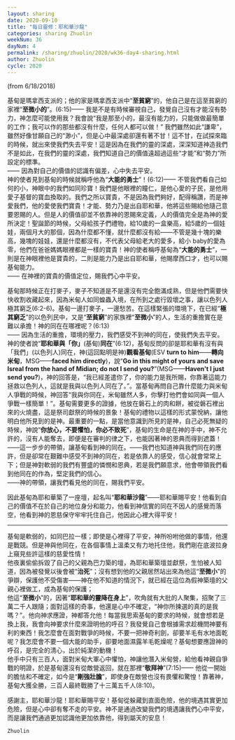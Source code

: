 ```yaml
---
layout: sharing
date: 2020-09-10
title: "每日靈修：耶和華沙龍"
categories: sharing Zhuolin
weekNum: 36
dayNum: 4
permalink: /sharing/zhuolin/2020/wk36-day4-sharing.html
author: Zhuolin
cycle: 2020
---
```

(from 6/18/2018)  

基甸是瑪拿西支派的；他的家是瑪拿西支派中“**至貧窮**”的，他自己是在這至貧窮的家裡“**至微小的**”。(6:15)—— 我是不是有時候審視自己，發覺自己沒有才能沒有勢力，神怎麼可能使用我？我會說“我是那至小的，最沒有能力的，只能做做最簡單的工作；我可以作的那些都沒有什麼，任何人都可以做！” 我們雖然如此“謙卑”，雖然好像甘願自己的“渺小”，但是心中最深處卻還有著不甘！這不甘，在試探來臨的時候，就出來使我們失去平安！這是因為在我們的靈的深處，深深知道神造我們不是如此，在我們的靈的深處，我們知道自己的價值遠超過這些“才能”和“勢力”所設定的標準。  
—— 因為對自己的價值的認識有偏差，心中失去平安。  
神的使者見到基甸的時候就稱呼他為“**大能的勇士**”！(6:12)—— 不管我們看自己如何的小，神眼中的我們如同珍寶！我們是他眼裡的瞳仁，是他心愛的子民，是他用愛子基督的寶血換取的。我們之所以寶貴，不是因為我們夠好，配得稱讚，而是神愛我們，他的愛使我們寶貴！才能、勢力乃是出自耶和華，他將這些賜給他隨己意要恩賜的人。但是人的價值卻並不依靠神的恩賜來定義，人的價值完全是為神的愛所決定！聖誕節的時候，父母給孩子們禮物，給10歲的一盒樂高，給5歲的一個娃娃，兩個月大的那個，因為什麼都不懂，就什麼都沒有給——不管是幾十塊的樂高，幾塊的娃娃，還是什麼都沒有，不代表父母給老大的愛多，給小 baby的愛為零，他們在爸爸媽媽眼裡都是一樣的寶貴！神的使者稱呼基甸為“**大能的勇士**”，一則是在神眼裡他是寶貴的，二則是能力乃是出自耶和華，他賜摩西口才，也可以賜基甸能力。  
—— 在神裡的寶貴的價值定位，賜我們心中平安。  

基甸那時候正在打麥子，麥子不知道是不是還沒有完全飽滿成熟，但是他們需要快快收割收藏起來，因為米甸人如同蝗蟲入境，在所到之處行毀壞之事，讓以色列人極其窮乏(6:2-6)。基甸一邊打麥子，一邊愁苦。在這樣緊張的環境下，在已經“**極其窮乏**”的以色列民中，又是“**至貧窮**”的家族裡“**至微小**”的人，生活的重擔實在是難以承擔！神的同在在哪裡呢？(6:13)  
—— 因為生活的重擔，環境的壓力，我們感受不到神的同在，使我們失去平安。  
神的使者說“**耶和華與「你」**(基甸)**同在**”(6:12)，基甸反問的卻是耶和華有沒有與「我們」(以色列人)同在，神(這回點明是神)**觀看基甸**(ESV **turn to him**——**轉向米甸**，MSG——**faced him directly**)，說“**Go in this might of yours and save Isreal from the hand of Midian; do not I send you?**”(MSG——**Haven't I just send you?**)，神的回答是，“我已經差遣你了，你的能力是我所賜，你靠著這能力拯救以色列人，這就是我與以色列人同在了。”。當基甸再問自己靠什麼能力與米甸人爭戰的時候，神回答“我與你同在，米甸雖然人多，你擊打他們會如同與一個人爭戰一樣簡單！”。基甸需要更多的證據，他放在磐石上的肉和餅，被從磐石裡出來的火燒盡，這是祭司獻祭的時候的景象！基甸的禮物以這樣的形式蒙悅納，讓他明白他所見到的是神。最重要的一點，是當他意識到所見的是神，自己必死無疑的時候，神說“**你放心，不要懼怕，你必不致死**”，基甸的生命是在神的手中，神不允許的，沒有人能奪去，即便是在審判的律之下，也能因著神的恩典而得到遮蓋！——這一步步的帶領，讓基甸看到神的同在。——我們也知道神與我們同在的應許，但是卻常在艱難中感受不到神的同在，若是依靠人的感受，信心就會常常上下；但是神對軟弱的我們有豐盛的憐憫和恩典，若是我們願意求，他會帶領我們看到他同在的作為，堅定我們的信心。  
——神的帶領，讓我們看見他的同在，賜我們平安。  

因此基甸為耶和華築了一座壇，起名叫“**耶和華沙龍**”——耶和華賜平安！他看到自己的價值不在於自己的地位身分和能力，他看到神信實的同在不因人的感覺而落空，他看到神的恩慈保守牢牢托住自己，他因此心裡大得平安！  

***********    
基甸是軟弱的，如同巴拉一樣；即使是心裡得了平安，神所吩咐他做的事情，他還是戰競。但是神與他同在，在各個事情上溫柔又有力地托住他，我們剛在底波拉身上窺見些許這樣的慈愛性情！  
他夜裏偷偷拆毀了自己的父親為巴力築的壇，為耶和華築壇並獻祭，生怕被人知道，因為被發覺以後會被“**治死**”；沒有想到他的父親居然站出來為他這“**至微小**”的爭辯，保護他不受傷害——神在他不知道的情況下，就已經在這位為假神築壇的父親心裡做工，成為基甸的保護；  
他這“**至微小**”的，因著“**耶和華的靈降在身上**”，吹角就有大批的人聚集，招聚了三萬二千人跟隨；面對這樣的奇事，他還是心中不確定，“神你所揀選的真的是我嗎？”。他向神求應證，神都答允他！每當我思索基甸的要求的時候，就會想若是換上我，我會向神要求什麼來證明他的呼召？我發覺自己會根據需求趁機問神要有利的東西！我怎麼會在面對戰爭的時候，不要一把神奇利劍，卻要羊毛有水地面乾呢？我怎麼會不要一個大能的助手，卻要地面濕露羊毛乾燥呢？基甸想要應證神的呼召，是完全的清心，出於純潔的動機！  
他手中只有三百人，面對米甸大軍心中懼怕，神讓他潛入米甸營，給他看神親自爭戰的明證，於是基甸還沒有從敵營返回，就在那裡“**敬拜神**”(7:15)—— 他從一開始的膽怯和不確定，如今是“**剛強壯膽**”，即使身在敵營也沒有畏懼和驚惶！靠著神，基甸大獲全勝，三百人最終戰勝了十三萬五千人(8:10)。  

感謝主，耶和華沙龍！耶和華賜平安！基甸從躲藏到直面危險，他的境遇其實更加危險，但是心中卻有奪不走的平安。神不是通過改變我們的境遇讓我們心中平安，而是讓我們通過更加認識他更加依靠他，得到屬天的安息！  

`Zhuolin`  
